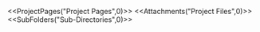 <!-- --- 
title: _images 
-->

<<ProjectPages("Project Pages",0)>> 
<<Attachments("Project Files",0)>> 
<<SubFolders("Sub-Directories",0)>>
